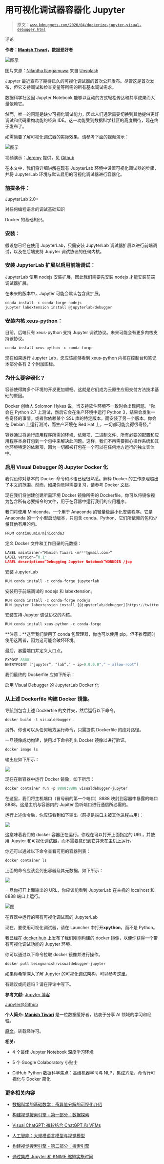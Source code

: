 # 用可视化调试器容器化 Jupyter

> 原文：[`www.kdnuggets.com/2020/04/dockerize-jupyter-visual-debugger.html`](https://www.kdnuggets.com/2020/04/dockerize-jupyter-visual-debugger.html)

评论

**作者：[Manish Tiwari](https://www.linkedin.com/in/manish-kumar-tiwari/)，数据爱好者**

![图示](img/b9e0fd2862820e4423939d8b443837c6.png)

图片来源：[Nilantha Ilangamuwa](https://unsplash.com/@ilangamuwa?utm_source=medium&utm_medium=referral) 来自 [Unsplash](https://unsplash.com/?utm_source=medium&utm_medium=referral)

Jupyter 最近宣布了期待已久的可视化调试器的首次公开发布。尽管这是首次发布，但它支持调试和检查变量等所需的所有基本调试需求。

数据科学社区因 Jupyter Notebook 能够以互动的方式轻松传达和共享成果而大量依赖它。

然而，唯一的问题是缺少可视化调试能力，因此人们通常需要切换到其他提供更好调试和代码重构功能的经典 IDE。这一功能受到数据科学社区的高度期待，现在终于发布了。

如需简要了解可视化调试器的实际效果，请参考下面的视频演示：

![图示](img/94d10f5444d449de1cebb00591f968a3.png)

视频演示：[Jeremy](https://github.com/jtpio) 提供，见 [Github](https://github.com/jupyterlab/debugger/blob/master/screencast.gif)

在本文中，我们将详细讲解在现有 JupyterLab 环境中设置可视化调试器的步骤，并将 JupyterLab 环境与默认启用的可视化调试器进行容器化。

### 前提条件：

JupyterLab 2.0+

对任何编程语言的调试基础知识

Docker 的基础知识。

### 安装：

假设您已经在使用 JupyterLab，只需安装 JupyterLab 调试器扩展以进行前端调试，以及在后端支持 Jupyter 调试协议的任何内核。

### 安装 JupyterLab 扩展以启用前端调试：

JupyterLab 使用 nodejs 安装扩展，因此我们需要先安装 nodejs 才能安装前端调试器扩展。

在未来的版本中，Jupyter 可能会默认包含此扩展。

```py
conda install -c conda-forge nodejs
jupyter labextension install @jupyterlab/debugger
```

### 安装内核 xeus-python：

目前，后端只有 xeus-python 支持 Jupyter 调试协议。未来可能会有更多内核支持该协议。

```py
conda install xeus-python -c conda-forge
```

现在如果运行 Jupyter Lab，您应该能够看到 xeus-python 内核在控制台和笔记本部分各有 2 个附加图标。

### 为什么要容器化？

容器使得跨多个环境的开发更加顺畅。这就是它们成为云原生应用交付方法技术基础的原因。

Docker 创始人 Solomon Hykes 说，当支持软件环境不一致时会出现问题。“你会在 Python 2.7 上测试，然后它会在生产环境中运行 Python 3，结果会发生一些奇怪的事情。或者你依赖某个 SSL 库的特定版本，而安装了另一个版本。你会在 Debian 上运行测试，而生产环境在 Red Hat 上，一切都可能变得很奇怪。”

容器通过将运行应用程序所需的环境、依赖项、二进制文件、所有必要的配置和应用程序本身打包到一个包中来解决此问题。这样，我们不再需要担心操作系统和其他环境特定的依赖项，因为一切都被打包在一个可以在任何地方运行的独立实体中。

### 启用 Visual Debugger 的 Jupyter Docker 化

我假设你对基本的 Docker 命令和术语已经很熟悉。解释 Docker 的工作原理超出了本文的范围。然而，如果你觉得需要复习，请参考 Docker [文档](https://docs.docker.com/)。

现在我们将创建创建所需环境 Docker 镜像所需的 Dockerfile。你可以将镜像视为包含所有必要指令的文件，用于在容器中运行我们的应用程序。

我们将使用 Miniconda，一个用于 Anaconda 的轻量级最小化安装程序。它是 Anaconda 的一个小型启动版本，只包含 conda、Python、它们所依赖的包和少量其他有用的包。

```py
FROM continuumio/miniconda3
```

定义 Docker 文件和工作目录的元数据：

```py
LABEL maintainer=”Manish Tiwari <m***@gmail.com>”
LABEL version=”0.1"
LABEL description=”Debugging Jupyter Notebook”WORKDIR /jup
```

安装 JupyterLab

```py
RUN conda install -c conda-forge jupyterlab
```

安装用于前端调试的 nodejs 和 labextension。

```py
RUN conda install -c conda-forge nodejs
RUN jupyter labextension install [@jupyterlab/debugger](https://twitter.com/jupyterlab/debugger)
```

安装支持 Jupyter 调试协议的内核。

```py
RUN conda install xeus-python -c conda-forge
```

**注意：**这里我们使用了 conda 包管理器，你也可以使用 pip，但不推荐同时使用这两者，因为这可能会破坏环境。

最后，暴露端口并定义入口点。

```py
EXPOSE 8888
ENTRYPOINT [“jupyter”, “lab”,” — ip=0.0.0.0",” — allow-root”]
```

我们最终的 Dockerfile 应如下所示：

启用 Visual Debugger 的 JupyterLab Docker 化

### 从上述 Dockerfile 构建 Docker 镜像。

导航到包含上述 Dockerfile 的文件夹，然后运行以下命令。

```py
docker build -t visualdebugger .
```

另外，你也可以从任何地方运行命令，只需提供 Dockerfile 的绝对路径。

一旦镜像成功构建，使用以下命令列出 Docker 镜像以进行验证。

```py
docker image ls
```

输出应如下所示：

![](img/4d9348c00df9a889ea45e8f5a9d13fed.png)

现在在新容器中运行 Docker 镜像，如下所示：

```py
docker container run -p 8888:8888 visualdebugger-jupyter
```

在这里，我们将主机端口（冒号前的第一个端口）8888 映射到容器中暴露的端口 8888。这是主机与容器内的 Jupiter 监听端口进行通信所必需的。

运行上述命令后，你应该看到如下输出（前提是端口未被其他进程占用）：

![](img/52ee4e3c29d5a884d81fa56bd5e5c92f.png)

这意味着我们的 docker 容器正在运行。你现在可以打开上面指定的 URL，并使用 Jupyter 和可视化调试器，而不需要意识到它并未在主机上运行。

你还可以通过以下命令查看可用的容器列表：

```py
docker container ls
```

上面的命令应该会列出容器及其元数据，如下所示：

![](img/23094ef9780246a9158aed1a0794f675.png)

一旦你打开上面输出的 URL，你应该能看到 JupyterLab 在主机的 localhost 和 8888 端口上运行。

![图](img/109e93190201264d560fd95d2bad0e59.png)

在容器中运行的带有可视化调试器的 JupyterLab

现在，要使用可视化调试器，请在 Launcher 中打开**xpython**，而不是 Python。

我已经在 [docker hub](https://hub.docker.com/repository/docker/beingmanish/visualdebugger-jupyter) 上发布了我们刚刚构建的 docker 镜像，以便你获得一个带有可视化调试功能的 Jupyter 环境。

你可以通过以下命令拉取 docker 镜像并进行操作。

```py
docker pull beingmanish/visualdebugger-jupyter
```

如果你希望深入了解 Jupyter 的可视化调试架构，可以参考[这里](https://blog.jupyter.org/a-visual-debugger-for-jupyter-914e61716559)。

有建议或问题吗？请在评论中写下。

**参考文献:** [Jupyter 博客](https://blog.jupyter.org/)

[Jupyter@Github](https://github.com/jupyter)

**个人简介: [Manish Tiwari](https://www.linkedin.com/in/manish-kumar-tiwari/)** 是一位数据爱好者，热衷于分享 AI 领域的学习和经验。

[原文](https://towardsdatascience.com/dockerize-jupyter-with-official-visual-debugger-enabled-cbce1840b7f)。转载经许可。

**相关:**

+   4 个最佳 Jupyter Notebook 深度学习环境

+   5 个 Google Colaboratory 小贴士

+   GitHub Python 数据科学焦点：高级机器学习与 NLP，集成方法，命令行可视化与 Docker 简化

### 更多相关内容

+   [数据科学的基础数学：奇异值分解的可视化介绍](https://www.kdnuggets.com/2022/06/essential-math-data-science-visual-introduction-singular-value-decomposition.html)

+   [构建视觉搜索引擎 - 第一部分：数据探索](https://www.kdnuggets.com/2022/02/building-visual-search-engine-part-1.html)

+   [Visual ChatGPT: 微软结合 ChatGPT 和 VFMs](https://www.kdnuggets.com/2023/03/visual-chatgpt-microsoft-combine-chatgpt-vfms.html)

+   [人工智能：大规模语言模型与视觉模型](https://www.kdnuggets.com/2023/06/ai-large-language-visual-models.html)

+   [构建视觉搜索引擎 - 第二部分：搜索引擎](https://www.kdnuggets.com/2022/02/building-visual-search-engine-part-2.html)

+   [通过集成 Jupyter 和 KNIME 缩短实施时间](https://www.kdnuggets.com/2021/12/cutting-implementation-time-integrating-jupyter-knime.html)
